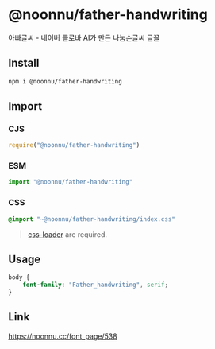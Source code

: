 # @noonnu/father-handwriting
아빠글씨 - 네이버 클로바 AI가 만든 나눔손글씨 글꼴

## Install
```sh
npm i @noonnu/father-handwriting
```
## Import
### CJS
```js
require("@noonnu/father-handwriting")
```
### ESM
```js
import "@noonnu/father-handwriting"
```
### CSS 
```css
@import "~@noonnu/father-handwriting/index.css"
```
> [css-loader](https://github.com/webpack-contrib/css-loader) are required.

## Usage
```css
body {
    font-family: "Father_handwriting", serif;
}
```

## Link
https://noonnu.cc/font_page/538
